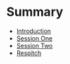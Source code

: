 # Summary

* [Introduction](README.md)
* [Session One](nltk-session-1-beginnermd.md)
* [Session Two](nltk-session-2-beginners.md)
* [Respitch](respitch.md)


